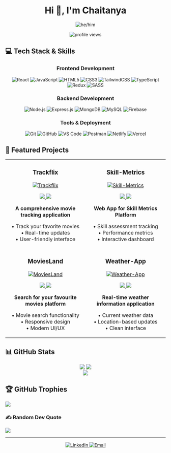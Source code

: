 <h1 align="center">Hi 👋, I'm Chaitanya</h1>

<div align="center">
  <img src="https://pronoun.cyou/x/y?subject=He" alt="he/him">
</div>

<p align="center">
  <img src="https://komarev.com/ghpvc/?username=ChaitanyaJx&label=Profile%20views&color=0e75b6&style=flat" alt="profile views" />
</p>

## 💻 Tech Stack & Skills

<div align="center">

### Frontend Development
![React](https://img.shields.io/badge/React-1a1b27?style=for-the-badge&logo=react&logoColor=61DAFB)
![JavaScript](https://img.shields.io/badge/JavaScript-1a1b27?style=for-the-badge&logo=javascript&logoColor=F7DF1E)
![HTML5](https://img.shields.io/badge/HTML5-1a1b27?style=for-the-badge&logo=html5&logoColor=E34F26)
![CSS3](https://img.shields.io/badge/CSS3-1a1b27?style=for-the-badge&logo=css3&logoColor=1572B6)
![TailwindCSS](https://img.shields.io/badge/Tailwind-1a1b27?style=for-the-badge&logo=tailwind-css&logoColor=38B2AC)
![TypeScript](https://img.shields.io/badge/TypeScript-1a1b27?style=for-the-badge&logo=typescript&logoColor=3178C6)
![Redux](https://img.shields.io/badge/Redux-1a1b27?style=for-the-badge&logo=redux&logoColor=764ABC)
![SASS](https://img.shields.io/badge/SASS-1a1b27?style=for-the-badge&logo=sass&logoColor=CC6699)

### Backend Development
![Node.js](https://img.shields.io/badge/Node.js-1a1b27?style=for-the-badge&logo=node.js&logoColor=43853D)
![Express.js](https://img.shields.io/badge/Express.js-1a1b27?style=for-the-badge&logo=express&logoColor=white)
![MongoDB](https://img.shields.io/badge/MongoDB-1a1b27?style=for-the-badge&logo=mongodb&logoColor=4EA94B)
![MySQL](https://img.shields.io/badge/MySQL-1a1b27?style=for-the-badge&logo=mysql&logoColor=4479A1)
![Firebase](https://img.shields.io/badge/Firebase-1a1b27?style=for-the-badge&logo=firebase&logoColor=FFCA28)

### Tools & Deployment
![Git](https://img.shields.io/badge/Git-1a1b27?style=for-the-badge&logo=git&logoColor=F05032)
![GitHub](https://img.shields.io/badge/GitHub-1a1b27?style=for-the-badge&logo=github&logoColor=white)
![VS Code](https://img.shields.io/badge/VS_Code-1a1b27?style=for-the-badge&logo=visual-studio-code&logoColor=007ACC)
![Postman](https://img.shields.io/badge/Postman-1a1b27?style=for-the-badge&logo=postman&logoColor=FF6C37)
![Netlify](https://img.shields.io/badge/Netlify-1a1b27?style=for-the-badge&logo=netlify&logoColor=00C7B7)
![Vercel](https://img.shields.io/badge/Vercel-1a1b27?style=for-the-badge&logo=vercel&logoColor=white)
</div>

## 🚀 Featured Projects

<div align="center">

<table>
<tr>
<td width="50%">
<h3 align="center">Trackflix</h3>
<div align="center">
<a href="https://github.com/ChaitanyaJx/Trackflix" target="_blank"><img src="https://img.shields.io/badge/CODE-1a1b27?style=for-the-badge&logo=github&logoColor=white" alt="Trackflix"/></a>
<p>
<a href="https://github.com/ChaitanyaJx/Trackflix" target="_blank">
<img src="https://img.shields.io/badge/JavaScript-1a1b27?style=flat&logo=javascript&logoColor=F7DF1E"/>
<img src="https://img.shields.io/badge/React-1a1b27?style=flat&logo=react&logoColor=61DAFB"/>
</a>
</p>
<p><strong>A comprehensive movie tracking application</strong></p>
<p>• Track your favorite movies<br>• Real-time updates<br>• User-friendly interface</p>
</div>
</td>
<td width="50%">
<h3 align="center">Skill-Metrics</h3>
<div align="center">
<a href="https://github.com/ChaitanyaJx/Skill-Metrics" target="_blank"><img src="https://img.shields.io/badge/CODE-1a1b27?style=for-the-badge&logo=github&logoColor=white" alt="Skill-Metrics"/></a>
<p>
<a href="https://github.com/ChaitanyaJx/Skill-Metrics" target="_blank">
<img src="https://img.shields.io/badge/JavaScript-1a1b27?style=flat&logo=javascript&logoColor=F7DF1E"/>
<img src="https://img.shields.io/badge/React-1a1b27?style=flat&logo=react&logoColor=61DAFB"/>
</a>
</p>
<p><strong>Web App for Skill Metrics Platform</strong></p>
<p>• Skill assessment tracking<br>• Performance metrics<br>• Interactive dashboard</p>
</div>
</td>
</tr>

<tr>
<td width="50%">
<h3 align="center">MoviesLand</h3>
<div align="center">
<a href="https://github.com/ChaitanyaJx/MoviesLand" target="_blank"><img src="https://img.shields.io/badge/CODE-1a1b27?style=for-the-badge&logo=github&logoColor=white" alt="MoviesLand"/></a>
<p>
<a href="https://github.com/ChaitanyaJx/MoviesLand" target="_blank">
<img src="https://img.shields.io/badge/CSS-1a1b27?style=flat&logo=css3&logoColor=1572B6"/>
<img src="https://img.shields.io/badge/JavaScript-1a1b27?style=flat&logo=javascript&logoColor=F7DF1E"/>
</a>
</p>
<p><strong>Search for your favourite movies platform</strong></p>
<p>• Movie search functionality<br>• Responsive design<br>• Modern UI/UX</p>
</div>
</td>
<td width="50%">
<h3 align="center">Weather-App</h3>
<div align="center">
<a href="https://github.com/ChaitanyaJx/Weather-App" target="_blank"><img src="https://img.shields.io/badge/CODE-1a1b27?style=for-the-badge&logo=github&logoColor=white" alt="Weather-App"/></a>
<p>
<a href="https://github.com/ChaitanyaJx/Weather-App" target="_blank">
<img src="https://img.shields.io/badge/HTML-1a1b27?style=flat&logo=html5&logoColor=E34F26"/>
<img src="https://img.shields.io/badge/CSS-1a1b27?style=flat&logo=css3&logoColor=1572B6"/>
</a>
</p>
<p><strong>Real-time weather information application</strong></p>
<p>• Current weather data<br>• Location-based updates<br>• Clean interface</p>
</div>
</td>
</tr>
</table>

</div>

## 📊 GitHub Stats

<div align="center">
  
![](https://github-readme-stats.vercel.app/api?username=ChaitanyaJx&theme=github_dark&hide_border=true&include_all_commits=true&count_private=true)
![](https://github-readme-streak-stats.herokuapp.com/?user=ChaitanyaJx&theme=github_dark&hide_border=true)<br/>
![](https://github-readme-stats.vercel.app/api/top-langs/?username=ChaitanyaJx&theme=github_dark&hide_border=true&include_all_commits=true&count_private=true&layout=compact)

</div>

## 🏆 GitHub Trophies
![](https://github-profile-trophy.vercel.app/?username=ChaitanyaJx&theme=darkhub&no-frame=true&no-bg=false&margin-w=4)

### ✍️ Random Dev Quote
![](https://quotes-github-readme.vercel.app/api?type=horizontal&theme=dark)

---

<p align="center">
  <a href="https://www.linkedin.com/in/chaitanya-jambhulkar-895991229/">
    <img src="https://img.shields.io/badge/LinkedIn-1a1b27?style=for-the-badge&logo=linkedin&logoColor=0077B5" alt="LinkedIn"/>
  </a>
  <a href="mailto:chaitanyajambhulkar768@gmail.com">
    <img src="https://img.shields.io/badge/Email-1a1b27?style=for-the-badge&logo=gmail&logoColor=D14836" alt="Email"/>
  </a>
</p>
